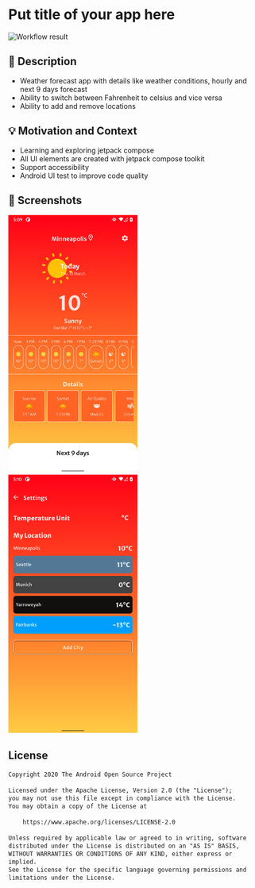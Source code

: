 # Put title of your app here

<!--- Replace <OWNER> with your Github Username and <REPOSITORY> with the name of your repository. -->
<!--- You can find both of these in the url bar when you open your repository in github. -->
![Workflow result](https://github.com/maheshwari-e/week4-jetpack-compose-challenge/workflows/Check/badge.svg)


## :scroll: Description
<!--- Describe your app in one or two sentences -->
- Weather forecast app with details like weather conditions, hourly and next 9 days forecast
- Ability to switch between Fahrenheit to celsius and vice versa
- Ability to add and remove locations

## :bulb: Motivation and Context
<!--- Optionally point readers to interesting parts of your submission. -->
<!--- What are you especially proud of? -->
- Learning and exploring jetpack compose
- All UI elements are created with jetpack compose toolkit
- Support accessibility
- Android UI test to improve code quality

## :camera_flash: Screenshots
<!-- You can add more screenshots here if you like -->
<img src="/results/screenshot_1.png" width="260">&emsp;<img src="/results/screenshot_2.png" width="260">

## License
```
Copyright 2020 The Android Open Source Project

Licensed under the Apache License, Version 2.0 (the "License");
you may not use this file except in compliance with the License.
You may obtain a copy of the License at

    https://www.apache.org/licenses/LICENSE-2.0

Unless required by applicable law or agreed to in writing, software
distributed under the License is distributed on an "AS IS" BASIS,
WITHOUT WARRANTIES OR CONDITIONS OF ANY KIND, either express or implied.
See the License for the specific language governing permissions and
limitations under the License.
```